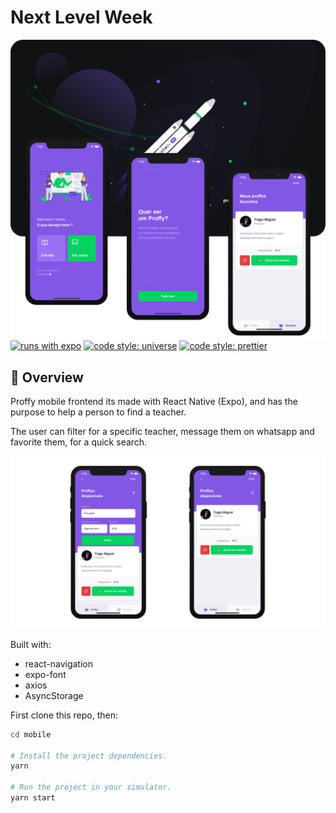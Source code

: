 # Next Level Week

![Proffy mobile](../.gitlab/mobile.png)
[![runs with expo](https://img.shields.io/badge/Runs%20with%20Expo-000.svg?style=flat-square&logo=EXPO&labelColor=f3f3f3&logoColor=000)](https://expo.io/) [![code style: universe](https://img.shields.io/badge/code%20style-universe-lightgrey?style=flat-square)](https://github.com/expo/expo/tree/master/packages/eslint-config-universe) [![code style: prettier](https://img.shields.io/badge/code_style-prettier-ff69b4.svg?style=flat-square)](https://github.com/prettier/prettier)


## 🚀 Overview

Proffy mobile frontend its made with React Native (Expo), and has the purpose to help a person to find a teacher.

The user can filter for a specific teacher, message them on whatsapp and favorite them, for a quick search.

![Proffy mobile](../.gitlab/mobile-filters.png)

Built with:

- react-navigation
- expo-font
- axios
- AsyncStorage

First clone this repo, then:

```sh
cd mobile

# Install the project dependencies.
yarn

# Run the project in your simulator.
yarn start
```